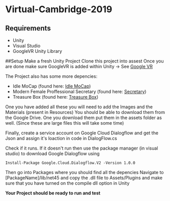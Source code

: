 # Virtual-Cambridge-2019
## Requirements
* Unity
* Visual Studio
* GoogleVR Unity Library

##Setup
Make a fresh Unity Project
Clone this project into assest
Once you are done make sure GoogleVR is added within Unity -> See [Google VR](https://github.com/googlevr/gvr-unity-sdk)

The Project also has some more depencies: 
* Idle MoCap (found here: [Idle MoCap](https://assetstore.unity.com/packages/3d/animations/idle-mocap-28345))
* Modern Female Proffessional Secretary (found here: [Secretary](https://assetstore.unity.com/packages/3d/characters/humanoids/modern-female-professional-secretary-44429))
* Treasure Box (found here: [Treasure Box](https://assetstore.unity.com/packages/3d/props/classic-treasure-box-8952)) 

One you have added all these you will need to add the Images and the Materials (present in Resources)
You should be able to download them from the Google Drive. One you download them put them in the assets folder as well.
(Since these are large files this will take some time)

Finally, create a service account on Google Cloud Dialogflow and get the Json and assign it's loaction in code in DialogFlow.cs

Check if it runs.
If it doesn't run then use the package manager (in visual studio) to download Google Dialogflow using
```
Install-Package Google.Cloud.Dialogflow.V2 -Version 1.0.0
```

Then go into Packages where you should find all the depencies 
Navigate to [PackageName]/lib/net45 and copy the .dll file to Assets/Plugins 
and make sure that you have turned on the compile dll option in Unity

**Your Project should be ready to run and test**

